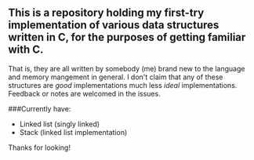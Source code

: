 ## This is a repository holding my first-try implementation of various data structures written in C, for the purposes of getting familiar with C.

That is, they are all written by somebody (me) brand new to the language and memory mangement in general.
I don't claim that any of these structures are *good* implementations much less *ideal* implementations. Feedback or notes are welcomed in the issues.

###Currently have:
+ Linked list (singly linked)
+ Stack (linked list implementation)

Thanks for looking!
